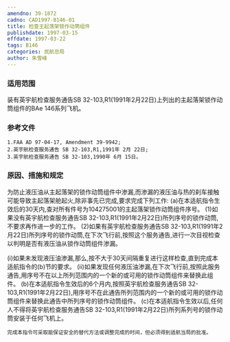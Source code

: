 ```yaml
---
amendno: 39-1872
cadno: CAD1997-B146-01
title: 检查主起落架锁作动筒组件
publishdate: 1997-03-15
effdate: 1997-03-22
tags: B146
categories: 民航总局
author: 朱雪峰
---
```


### 适用范围 
装有英宇航检查服务通告SB 32-103,R1(1991年2月22日)上列出的主起落架锁作动筒组件的BAe 146系列飞机。

### 参考文件
    1.FAA AD 97-04-17, Amendment 39-9942; 
    2.英宇航检查服务通告 SB 32-103,R1,1991年 2月 22日; 
    3.英宇航检查服务通告 SB 32-103,1990年 6月 15日。


### 原因、措施和规定 
为防止液压油从主起落架的锁作动筒组件中渗漏,而渗漏的液压油与热的刹车接触可能导致主起落架舱起火,除非事先已完成,要求完成下列工作: 
(a)在本适航指令生效后的30天内,查对所有件号为104275001的主起落架锁作动筒组件序号。 
      (1)如果没有英宇航检查服务通告SB 32-103,R1(1991年2月22日)所列序号的锁作动筒,不要求再作进一步的工作。 
      (2)如果有英宇航检查服务通告SB 32-103,R1(1991年2月22日)所列序号的锁作动筒,在下次飞行前,按照这个服务通告,进行一次目视检查以判明是否有液压油从锁作动筒组件渗漏。 

  
(i)如果未发现液压油渗漏,那么,按不大于30天间隔重复进行这样检查,直到完成本适航指令的(b)节的要求。 
        (ii)如果发现任何液压油渗漏,在下次飞行前,按照此服务通告,用序号不在以上所列范围内的一个新的或可用的锁作动筒组件来替换此组件。 
    (b)在本适航指令生效后的6个月内,按照英宇航检查服务通告SB 32-103,R1(1991年2月22日),用序号不在此通告所列范围内的一个新的或可用的锁作动筒组件来替换此通告中所列序号的锁作动筒组件。 
(c)在本适航指令生效以后,任何人不得将英宇航检查服务通告SB 32-103,R1(1991年2月22日)所列系列号的锁作动筒安装于任何飞机上。 

    完成本指令可采取能保证安全的替代方法或调整完成的时间，但必须得到适航当局的批准。
